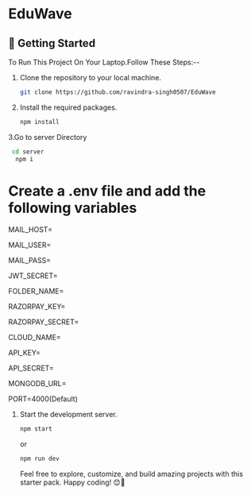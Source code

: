 # EduWave


## 🚀 Getting Started

To Run This Project On Your Laptop.Follow These Steps:--

1. Clone the repository to your local machine.
    ```sh
    git clone https://github.com/ravindra-singh0507/EduWave
    ```

2. Install the required packages.
    ```sh
    npm install
    ```
    
3.Go to server Directory
   ```sh
    cd server
     npm i
   ```

# Create a .env file and add the following variables
MAIL_HOST=

MAIL_USER=

MAIL_PASS=

JWT_SECRET=

FOLDER_NAME=

RAZORPAY_KEY=

RAZORPAY_SECRET=

CLOUD_NAME=

API_KEY=

API_SECRET=


MONGODB_URL=

PORT=4000(Default)



1. Start the development server.
    ```sh
    npm start
    ```
    or
    ```sh
    npm run dev
    ```

    Feel free to explore, customize, and build amazing projects with this starter pack. Happy coding! 😊🚀
